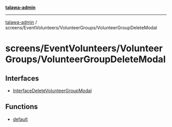 [**talawa-admin**](../../../../README.md)

***

[talawa-admin](../../../../modules.md) / screens/EventVolunteers/VolunteerGroups/VolunteerGroupDeleteModal

# screens/EventVolunteers/VolunteerGroups/VolunteerGroupDeleteModal

## Interfaces

- [InterfaceDeleteVolunteerGroupModal](interfaces/InterfaceDeleteVolunteerGroupModal.md)

## Functions

- [default](functions/default.md)
